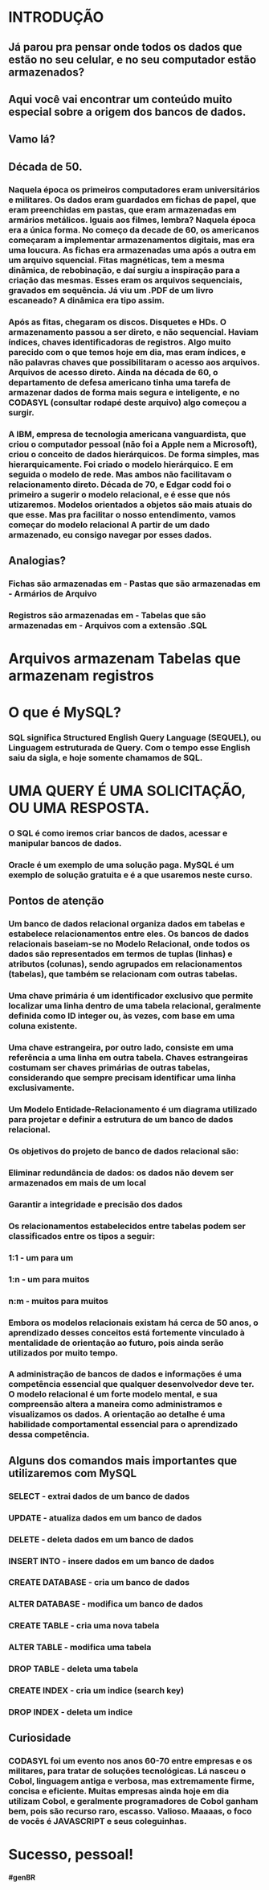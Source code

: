 # INTRODUÇÃO

## Já parou pra pensar onde todos os dados que estão no seu celular, e no seu computador estão armazenados?

## Aqui você vai encontrar um conteúdo muito especial sobre a origem dos bancos de dados.

## Vamo lá?



## Década de 50.

### Naquela época os primeiros computadores eram universitários e militares. Os dados eram guardados em fichas de papel, que eram preenchidas em pastas, que eram armazenadas em armários metálicos. Iguais aos filmes, lembra? Naquela época era a única forma. No começo da decade de 60, os americanos começaram a implementar armazenamentos digitais, mas era uma loucura. As fichas era armazenadas uma após a outra em um arquivo squencial. Fitas magnéticas, tem a mesma dinâmica, de rebobinação, e daí surgiu a inspiração para a criação das mesmas. Esses eram os arquivos sequenciais, gravados em sequência. Já viu um .PDF de um livro escaneado? A dinâmica era tipo assim.


### Após as fitas, chegaram os discos. Disquetes e HDs. O armazenamento passou a ser direto, e não sequencial. Haviam índices, chaves identificadoras de registros. Algo muito parecido com o que temos hoje em dia, mas eram índices, e não palavras chaves que possibilitaram o acesso aos arquivos. Arquivos de acesso direto. Ainda na década de 60, o departamento de defesa americano tinha uma tarefa de armazenar dados de forma mais segura e inteligente, e no CODASYL (consultar rodapé deste arquivo) algo começou a surgir.
 
### A IBM, empresa de tecnologia americana vanguardista, que criou o computador pessoal (não foi a Apple nem a Microsoft), criou o conceito de dados hierárquicos. De forma simples, mas hierarquicamente. Foi criado o modelo hierárquico. E em seguida o modelo de rede. Mas ambos não facilitavam o relacionamento direto. Década de 70, e Edgar codd foi o primeiro a sugerir o modelo relacional, e é esse que nós utizaremos. Modelos orientados a objetos são mais atuais do que esse. Mas pra facilitar o nosso entendimento, vamos começar do modelo relacional A partir de um dado armazenado, eu consigo navegar por esses dados.

## Analogias?

### Fichas são armazenadas em - Pastas que são armazenadas em - Armários de Arquivo

### Registros são armazenadas em - Tabelas que são armazenadas em - Arquivos com a extensão .SQL 

# Arquivos armazenam Tabelas que armazenam registros


# O que é MySQL? 

### SQL significa Structured English Query Language (SEQUEL), ou Linguagem estruturada de Query. Com o tempo esse English saiu da sigla, e hoje somente chamamos de SQL.

# UMA QUERY É UMA SOLICITAÇÃO, OU UMA RESPOSTA.

### O SQL é como iremos criar bancos de dados, acessar e manipular bancos de dados.

### Oracle é um exemplo de uma solução paga. MySQL é um exemplo de solução gratuita e é a que usaremos neste curso. 


## Pontos de atenção

### Um banco de dados relacional organiza dados em tabelas e estabelece relacionamentos entre eles. Os bancos de dados relacionais baseiam-se no Modelo Relacional, onde todos os dados são representados em termos de tuplas (linhas) e atributos (colunas), sendo agrupados em relacionamentos (tabelas), que também se relacionam com outras tabelas. 

### Uma chave primária é um identificador exclusivo que permite localizar uma linha dentro de uma tabela relacional, geralmente definida como ID integer ou, às vezes, com base em uma coluna existente.

### Uma chave estrangeira, por outro lado, consiste em uma referência a uma linha em outra tabela. Chaves estrangeiras costumam ser chaves primárias de outras tabelas, considerando que sempre precisam identificar uma linha exclusivamente.

### Um Modelo Entidade-Relacionamento é um diagrama utilizado para projetar e definir a estrutura de um banco de dados relacional. 

### Os objetivos do projeto de banco de dados relacional são:

### Eliminar redundância de dados: os dados não devem ser armazenados em mais de um local
### Garantir a integridade e precisão dos dados
### Os relacionamentos estabelecidos entre tabelas podem ser classificados entre os tipos a seguir:
###  1:1 - um para um
### 1:n - um para muitos
###  n:m - muitos para muitos
###  Embora os modelos relacionais existam há cerca de 50 anos, o aprendizado desses conceitos está fortemente vinculado à mentalidade de orientação ao futuro, pois ainda serão utilizados por muito tempo. 
###  A administração de bancos de dados e informações é uma competência essencial que qualquer desenvolvedor deve ter. O modelo relacional é um forte modelo mental, e sua compreensão altera a maneira como administramos e visualizamos os dados. A orientação ao detalhe é uma habilidade comportamental essencial para o aprendizado dessa competência.

## Alguns dos comandos mais importantes que utilizaremos com MySQL

### SELECT - extrai dados de um banco de dados
### UPDATE - atualiza dados em um banco de dados
### DELETE - deleta dados em um banco de dados
### INSERT INTO - insere  dados em um banco de dados
### CREATE DATABASE - cria um banco de dados
### ALTER DATABASE - modifica um banco de dados
### CREATE TABLE - cria uma nova tabela
### ALTER TABLE - modifica uma tabela
### DROP TABLE - deleta uma tabela
### CREATE INDEX - cria um indice (search key)
### DROP INDEX - deleta um indice

## Curiosidade

### CODASYL foi um evento nos anos 60-70 entre empresas e os militares, para tratar de soluções tecnológicas. Lá nasceu o Cobol, linguagem antiga e verbosa, mas extremamente firme, concisa e eficiente. Muitas empresas ainda hoje em dia utilizam Cobol, e geralmente programadores de Cobol ganham bem, pois são recurso raro, escasso. Valioso. Maaaas, o foco de vocês é JAVASCRIPT e seus coleguinhas. 

# Sucesso, pessoal! 

#### #genBR
